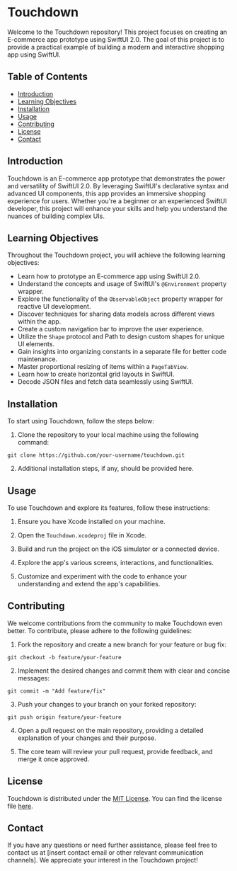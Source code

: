 # Touchdown

Welcome to the Touchdown repository! This project focuses on creating an E-commerce app prototype using SwiftUI 2.0. The goal of this project is to provide a practical example of building a modern and interactive shopping app using SwiftUI.

## Table of Contents

- [Introduction](#introduction)
- [Learning Objectives](#learning-objectives)
- [Installation](#installation)
- [Usage](#usage)
- [Contributing](#contributing)
- [License](#license)
- [Contact](#contact)

## Introduction

Touchdown is an E-commerce app prototype that demonstrates the power and versatility of SwiftUI 2.0. By leveraging SwiftUI's declarative syntax and advanced UI components, this app provides an immersive shopping experience for users. Whether you're a beginner or an experienced SwiftUI developer, this project will enhance your skills and help you understand the nuances of building complex UIs.

## Learning Objectives

Throughout the Touchdown project, you will achieve the following learning objectives:

- Learn how to prototype an E-commerce app using SwiftUI 2.0.
- Understand the concepts and usage of SwiftUI's `@Environment` property wrapper.
- Explore the functionality of the `ObservableObject` property wrapper for reactive UI development.
- Discover techniques for sharing data models across different views within the app.
- Create a custom navigation bar to improve the user experience.
- Utilize the `Shape` protocol and Path to design custom shapes for unique UI elements.
- Gain insights into organizing constants in a separate file for better code maintenance.
- Master proportional resizing of items within a `PageTabView`.
- Learn how to create horizontal grid layouts in SwiftUI.
- Decode JSON files and fetch data seamlessly using SwiftUI.

## Installation

To start using Touchdown, follow the steps below:

1. Clone the repository to your local machine using the following command:

```shell
git clone https://github.com/your-username/touchdown.git
```

2. Additional installation steps, if any, should be provided here.

## Usage

To use Touchdown and explore its features, follow these instructions:

1. Ensure you have Xcode installed on your machine.

2. Open the `Touchdown.xcodeproj` file in Xcode.

3. Build and run the project on the iOS simulator or a connected device.

4. Explore the app's various screens, interactions, and functionalities.

5. Customize and experiment with the code to enhance your understanding and extend the app's capabilities.

## Contributing

We welcome contributions from the community to make Touchdown even better. To contribute, please adhere to the following guidelines:

1. Fork the repository and create a new branch for your feature or bug fix:

```shell
git checkout -b feature/your-feature
```

2. Implement the desired changes and commit them with clear and concise messages:

```shell
git commit -m "Add feature/fix"
```

3. Push your changes to your branch on your forked repository:

```shell
git push origin feature/your-feature
```

4. Open a pull request on the main repository, providing a detailed explanation of your changes and their purpose.

5. The core team will review your pull request, provide feedback, and merge it once approved.

## License

Touchdown is distributed under the [MIT License](LICENSE). You can find the license file [here](LICENSE).

## Contact

If you have any questions or need further assistance, please feel free to contact us at [insert contact email or other relevant communication channels]. We appreciate your interest in the Touchdown project!
